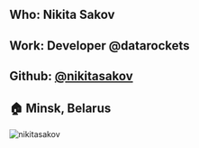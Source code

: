 ## Who: Nikita Sakov
## Work: Developer @datarockets
## Github: [@nikitasakov](https://github.com/nikitasakov)
## :house: Minsk, Belarus
![nikitasakov](https://avatars2.githubusercontent.com/u/32716983?s=400&u=1e7b7b8b9b7b3c97b50894d8adc2757898278904&v=4)
